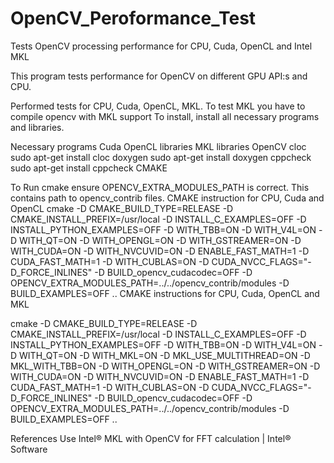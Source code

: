 # OpenCV_Peroformance_Test
Tests OpenCV processing performance for CPU, Cuda, OpenCL and Intel MKL

This program tests performance for OpenCV on different GPU API:s and CPU. 

Performed tests for CPU, Cuda, OpenCL, MKL. 
To test MKL you have to compile opencv with MKL support
To install, install all necessary programs and libraries. 

Necessary programs
Cuda
OpenCL libraries
MKL libraries
OpenCV
cloc              sudo apt-get install cloc
doxygen           sudo apt-get install doxygen
cppcheck          sudo apt-get install cppcheck 
CMAKE

To Run cmake ensure OPENCV_EXTRA_MODULES_PATH is correct. This contains path to opencv_contrib files.
CMAKE instruction for CPU, Cuda and OpenCL 
cmake -D CMAKE_BUILD_TYPE=RELEASE       -D CMAKE_INSTALL_PREFIX=/usr/local       -D INSTALL_C_EXAMPLES=OFF       -D INSTALL_PYTHON_EXAMPLES=OFF       -D WITH_TBB=ON       -D WITH_V4L=ON       -D WITH_QT=ON       -D WITH_OPENGL=ON       -D WITH_GSTREAMER=ON       -D WITH_CUDA=ON       -D WITH_NVCUVID=ON       -D ENABLE_FAST_MATH=1       -D CUDA_FAST_MATH=1       -D WITH_CUBLAS=ON       -D CUDA_NVCC_FLAGS="-D_FORCE_INLINES"       -D BUILD_opencv_cudacodec=OFF       -D OPENCV_EXTRA_MODULES_PATH=../../opencv_contrib/modules       -D BUILD_EXAMPLES=OFF ..
CMAKE instructions for CPU, Cuda, OpenCL and MKL

cmake -D CMAKE_BUILD_TYPE=RELEASE -D CMAKE_INSTALL_PREFIX=/usr/local -D INSTALL_C_EXAMPLES=OFF -D INSTALL_PYTHON_EXAMPLES=OFF -D WITH_TBB=ON -D WITH_V4L=ON -D WITH_QT=ON -D WITH_MKL=ON -D MKL_USE_MULTITHREAD=ON -D MKL_WITH_TBB=ON -D WITH_OPENGL=ON -D WITH_GSTREAMER=ON -D WITH_CUDA=ON -D WITH_NVCUVID=ON -D ENABLE_FAST_MATH=1 -D CUDA_FAST_MATH=1 -D WITH_CUBLAS=ON -D CUDA_NVCC_FLAGS="-D_FORCE_INLINES" -D BUILD_opencv_cudacodec=OFF -D OPENCV_EXTRA_MODULES_PATH=../../opencv_contrib/modules -D BUILD_EXAMPLES=OFF ..

References
Use Intel® MKL with OpenCV for FFT calculation | Intel® Software
